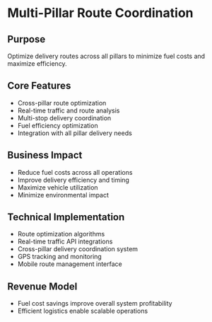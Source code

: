 # Multi-Pillar Route Coordination

## Purpose
Optimize delivery routes across all pillars to minimize fuel costs and maximize efficiency.

## Core Features
- Cross-pillar route optimization
- Real-time traffic and route analysis
- Multi-stop delivery coordination
- Fuel efficiency optimization
- Integration with all pillar delivery needs

## Business Impact
- Reduce fuel costs across all operations
- Improve delivery efficiency and timing
- Maximize vehicle utilization
- Minimize environmental impact

## Technical Implementation
- Route optimization algorithms
- Real-time traffic API integrations
- Cross-pillar delivery coordination system
- GPS tracking and monitoring
- Mobile route management interface

## Revenue Model
- Fuel cost savings improve overall system profitability
- Efficient logistics enable scalable operations